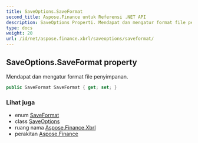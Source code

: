 ```yaml
---
title: SaveOptions.SaveFormat
second_title: Aspose.Finance untuk Referensi .NET API
description: SaveOptions Properti. Mendapat dan mengatur format file penyimpanan.
type: docs
weight: 20
url: /id/net/aspose.finance.xbrl/saveoptions/saveformat/
---
```

## SaveOptions.SaveFormat property

Mendapat dan mengatur format file penyimpanan.

```csharp
public SaveFormat SaveFormat { get; set; }
```

### Lihat juga

* enum [SaveFormat](../../saveformat/)
* class [SaveOptions](../)
* ruang nama [Aspose.Finance.Xbrl](../../saveoptions/)
* perakitan [Aspose.Finance](../../../)


